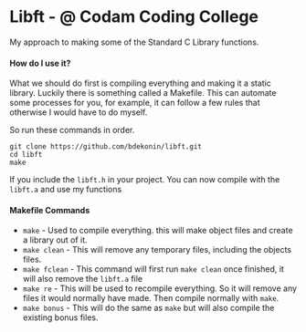 # Libft - @ Codam Coding College
My approach to making some of the Standard C Library functions.

#### How do I use it?
What we should do first is compiling everything and making it a static library. Luckily there is something called a Makefile.
This can automate some processes for you, for example, it can follow a few rules that otherwise I would have to do myself.

So run these commands in order.
```
git clone https://github.com/bdekonin/libft.git
cd libft
make
```
If you include the `libft.h` in your project. You can now compile with the `libft.a` and use my functions

#### Makefile Commands
- `make` - Used to compile everything. this will make object files and create a library out of it.
- `make clean` - This will remove any temporary files, including the objects files.
- `make fclean` - This command will first run `make clean` once finished, it will also remove the `libft.a` file
- `make re` - This will be used to recompile everything. So it will remove any files it would normally have made. Then compile normally with `make`.
- `make bonus` - This will do the same as `make` but will also compile the existing bonus files.

